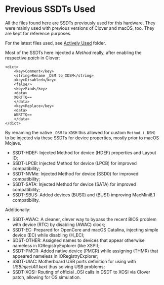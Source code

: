 # Previous SSDTs Used

All the files found here are SSDTs previously used for this hardware. They were mainly used with previous versions of Clover and macOS, too. They are kept for reference purposes.

For the latest files used, see [Actively Used](../Actively%20Used) folder.

Most of the SSDTs here injected a *Method* really, after enabling the respective *patch* in Clover:

	<dict>
		<key>Comment</key>
		<string>Rename _DSM to XDSM</string>
		<key>Disabled</key>
		<false/>
		<key>Find</key>
		<data>
		X0RTTQ==
		</data>
		<key>Replace</key>
		<data>
		WERTTQ==
		</data>
	</dict>

By renaming the native `_DSM` to `XDSM` this allowed for custom `Method (_DSM)` to be injected via these SSDTs for device properties, mostly prior to macOS Mojave.

* SSDT-HDEF: Injected Method for device (HDEF) properties and Layout ID;
* SSDT-LPCB: Injected Method for device (LPCB) for improved compatibility;
* SSDT-NVMe: Injected Method for device (SSD0) for improved compatibility;
* SSDT-SATA: Injected Method for device (SATA) for improved compatibility;
* SSDT-SBUS: Added devices (BUS0) and (BUS1) improving MacMini8,1 compatibility.

Additionally:

* SSDT-AWAC: A cleaner, clever way to bypass the recent BIOS problem with device (RTC) by disabling (AWAC) clock;
* SSDT-EC: Prepared for OpenCore and macOS Catalina, injecting simple device (EC) while disabling (H_EC);
* SDST-OTHER: Assigned names to devices that appear otherwise nameless in IORegistryExplorer (like XSPI);
* SSDT-PMCR: Added native device (PMCR) while assigning (THMR) that appeared nameless in IORegistryExplorer;
* SSDT-UIAC: Motherboard USB ports definition for using with *USBInjectAll.kext* thus solving USB problems;
* SSDT-XOSI: Routing of official _OSI calls in DSDT to XOSI via Clover patch, allowing for OS simulation.
